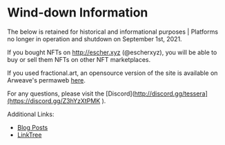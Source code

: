 # Wind-down Information
The below is retained for historical and informational purposes | Platforms no longer in operation and shutdown on September 1st, 2021.

If you bought NFTs on http://escher.xyz (@escherxyz), you will be able to buy or sell them NFTs on other NFT marketplaces.

If you used fractional.art, an opensource version of the site is available on Arweave's permaweb [here](https://hfpy5gnfkd252abp6cqdemjakq7qwbusc7bpbnvvxjd2q62j3qvq.arweave.net/OV-OmaVQ9d0AL_CgMjEgVD8LBpIXwvC2tbpHqHtJ3Cs/#/
).

For any questions, please visit the [Discord](http://discord.gg/tessera](https://discord.gg/Z3hYzXtPMK ).

Additional Links:
- [Blog Posts](https://medium.com/tessera-nft)
- [LinkTree](https://linktr.ee/tesseranft)
